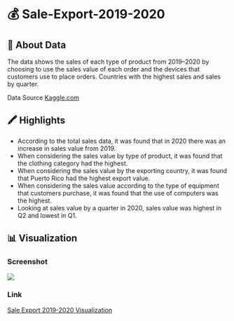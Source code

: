 # 💰 Sale-Export-2019-2020
## 📖 About Data
The data shows the sales of each type of product from 2019–2020 by choosing to use the sales value of each order and the devices that customers use to place orders. Countries with the highest sales and sales by quarter.

Data Source [Kaggle.com](https://www.kaggle.com/datasets/ronnykym/online-store-sales-data)
## 🖍️ Highlights
- According to the total sales data, it was found that in 2020 there was an increase in sales value from 2019.
- When considering the sales value by type of product, it was found that the clothing category had the highest.
- When considering the sales value by the exporting country, it was found that Puerto Rico had the highest export value.
- When considering the sales value according to the type of equipment that customers purchase, it was found that the use of computers was the highest.
- Looking at sales value by a quarter in 2020, sales value was highest in Q2 and lowest in Q1.
## 📊 Visualization
### Screenshot
![](https://github.com/SaowalakMeethong/Sale-Export-2019-2020/assets/142102520/d85d2e00-d136-45b4-adf1-a447455fb2f8)
### Link
[Sale Export 2019-2020 Visualization](https://public.tableau.com/app/profile/saowalak8887/viz/Salesexport/Saleexport2019-2020)
